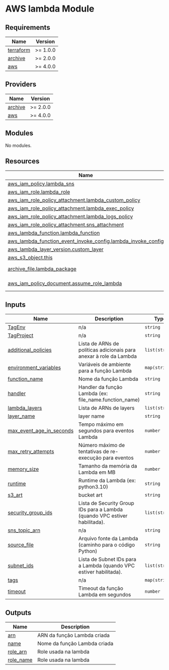 # AWS lambda Module

## Requirements

| Name | Version |
|------|---------|
| <a name="requirement_terraform"></a> [terraform](#requirement\_terraform) | >= 1.0.0 |
| <a name="requirement_archive"></a> [archive](#requirement\_archive) | >= 2.0.0 |
| <a name="requirement_aws"></a> [aws](#requirement\_aws) | >= 4.0.0 |

## Providers

| Name | Version |
|------|---------|
| <a name="provider_archive"></a> [archive](#provider\_archive) | >= 2.0.0 |
| <a name="provider_aws"></a> [aws](#provider\_aws) | >= 4.0.0 |

## Modules

No modules.

## Resources

| Name | Type |
|------|------|
| [aws_iam_policy.lambda_sns](https://registry.terraform.io/providers/hashicorp/aws/latest/docs/resources/iam_policy) | resource |
| [aws_iam_role.lambda_role](https://registry.terraform.io/providers/hashicorp/aws/latest/docs/resources/iam_role) | resource |
| [aws_iam_role_policy_attachment.lambda_custom_policy](https://registry.terraform.io/providers/hashicorp/aws/latest/docs/resources/iam_role_policy_attachment) | resource |
| [aws_iam_role_policy_attachment.lambda_exec_policy](https://registry.terraform.io/providers/hashicorp/aws/latest/docs/resources/iam_role_policy_attachment) | resource |
| [aws_iam_role_policy_attachment.lambda_logs_policy](https://registry.terraform.io/providers/hashicorp/aws/latest/docs/resources/iam_role_policy_attachment) | resource |
| [aws_iam_role_policy_attachment.sns_attachment](https://registry.terraform.io/providers/hashicorp/aws/latest/docs/resources/iam_role_policy_attachment) | resource |
| [aws_lambda_function.lambda_function](https://registry.terraform.io/providers/hashicorp/aws/latest/docs/resources/lambda_function) | resource |
| [aws_lambda_function_event_invoke_config.lambda_invoke_config](https://registry.terraform.io/providers/hashicorp/aws/latest/docs/resources/lambda_function_event_invoke_config) | resource |
| [aws_lambda_layer_version.custom_layer](https://registry.terraform.io/providers/hashicorp/aws/latest/docs/resources/lambda_layer_version) | resource |
| [aws_s3_object.this](https://registry.terraform.io/providers/hashicorp/aws/latest/docs/resources/s3_object) | resource |
| [archive_file.lambda_package](https://registry.terraform.io/providers/hashicorp/archive/latest/docs/data-sources/file) | data source |
| [aws_iam_policy_document.assume_role_lambda](https://registry.terraform.io/providers/hashicorp/aws/latest/docs/data-sources/iam_policy_document) | data source |

## Inputs

| Name | Description | Type | Default | Required |
|------|-------------|------|---------|:--------:|
| <a name="input_TagEnv"></a> [TagEnv](#input\_TagEnv) | n/a | `string` | n/a | yes |
| <a name="input_TagProject"></a> [TagProject](#input\_TagProject) | n/a | `string` | n/a | yes |
| <a name="input_additional_policies"></a> [additional\_policies](#input\_additional\_policies) | Lista de ARNs de políticas adicionais para anexar à role da Lambda | `list(string)` | `[]` | no |
| <a name="input_environment_variables"></a> [environment\_variables](#input\_environment\_variables) | Variáveis de ambiente para a função Lambda | `map(string)` | `{}` | no |
| <a name="input_function_name"></a> [function\_name](#input\_function\_name) | Nome da função Lambda | `string` | n/a | yes |
| <a name="input_handler"></a> [handler](#input\_handler) | Handler da função Lambda (ex: file\_name.function\_name) | `string` | n/a | yes |
| <a name="input_lambda_layers"></a> [lambda\_layers](#input\_lambda\_layers) | Lista de ARNs de layers | `list(string)` | `[]` | no |
| <a name="input_layer_name"></a> [layer\_name](#input\_layer\_name) | layer name | `string` | `""` | no |
| <a name="input_max_event_age_in_seconds"></a> [max\_event\_age\_in\_seconds](#input\_max\_event\_age\_in\_seconds) | Tempo máximo em segundos para eventos Lambda | `number` | `21600` | no |
| <a name="input_max_retry_attempts"></a> [max\_retry\_attempts](#input\_max\_retry\_attempts) | Número máximo de tentativas de re-execução para eventos | `number` | `0` | no |
| <a name="input_memory_size"></a> [memory\_size](#input\_memory\_size) | Tamanho da memória da Lambda em MB | `number` | `128` | no |
| <a name="input_runtime"></a> [runtime](#input\_runtime) | Runtime da Lambda (ex: python3.10) | `string` | `"python3.10"` | no |
| <a name="input_s3_art"></a> [s3\_art](#input\_s3\_art) | bucket art | `string` | `""` | no |
| <a name="input_security_group_ids"></a> [security\_group\_ids](#input\_security\_group\_ids) | Lista de Security Group IDs para a Lambda (quando VPC estiver habilitada). | `list(string)` | `[]` | no |
| <a name="input_sns_topic_arn"></a> [sns\_topic\_arn](#input\_sns\_topic\_arn) | n/a | `string` | n/a | yes |
| <a name="input_source_file"></a> [source\_file](#input\_source\_file) | Arquivo fonte da Lambda (caminho para o código Python) | `string` | n/a | yes |
| <a name="input_subnet_ids"></a> [subnet\_ids](#input\_subnet\_ids) | Lista de Subnet IDs para a Lambda (quando VPC estiver habilitada). | `list(string)` | `[]` | no |
| <a name="input_tags"></a> [tags](#input\_tags) | n/a | `map(string)` | n/a | yes |
| <a name="input_timeout"></a> [timeout](#input\_timeout) | Timeout da função Lambda em segundos | `number` | `900` | no |

## Outputs

| Name | Description |
|------|-------------|
| <a name="output_arn"></a> [arn](#output\_arn) | ARN da função Lambda criada |
| <a name="output_name"></a> [name](#output\_name) | Nome da função Lambda criada |
| <a name="output_role_arn"></a> [role\_arn](#output\_role\_arn) | Role usada na lambda |
| <a name="output_role_name"></a> [role\_name](#output\_role\_name) | Role usada na lambda |
